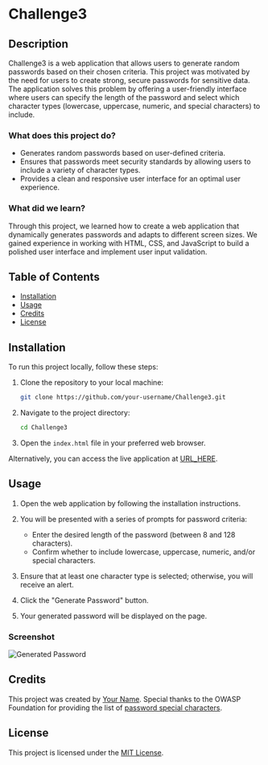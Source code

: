 
# Challenge3

## Description

Challenge3 is a web application that allows users to generate random passwords based on their chosen criteria. This project was motivated by the need for users to create strong, secure passwords for sensitive data. The application solves this problem by offering a user-friendly interface where users can specify the length of the password and select which character types (lowercase, uppercase, numeric, and special characters) to include.

### What does this project do?

- Generates random passwords based on user-defined criteria.
- Ensures that passwords meet security standards by allowing users to include a variety of character types.
- Provides a clean and responsive user interface for an optimal user experience.

### What did we learn?

Through this project, we learned how to create a web application that dynamically generates passwords and adapts to different screen sizes. We gained experience in working with HTML, CSS, and JavaScript to build a polished user interface and implement user input validation.

## Table of Contents

- [Installation](#installation)
- [Usage](#usage)
- [Credits](#credits)
- [License](#license)

## Installation

To run this project locally, follow these steps:

1. Clone the repository to your local machine:

   ```bash
   git clone https://github.com/your-username/Challenge3.git
   ```

2. Navigate to the project directory:

   ```bash
   cd Challenge3
   ```

3. Open the `index.html` file in your preferred web browser.

Alternatively, you can access the live application at [URL_HERE](#).

## Usage

1. Open the web application by following the installation instructions.

2. You will be presented with a series of prompts for password criteria:
   - Enter the desired length of the password (between 8 and 128 characters).
   - Confirm whether to include lowercase, uppercase, numeric, and/or special characters.

3. Ensure that at least one character type is selected; otherwise, you will receive an alert.

4. Click the "Generate Password" button.

5. Your generated password will be displayed on the page.

### Screenshot

![Generated Password](assets/images/screenshot.png)

## Credits

This project was created by [Your Name](https://github.com/your-username). Special thanks to the OWASP Foundation for providing the list of [password special characters](https://www.owasp.org/index.php/Password_special_characters).

## License

This project is licensed under the [MIT License](https://choosealicense.com/licenses/mit/).
